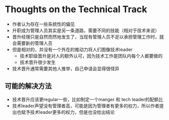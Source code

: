 # Thoughts on the Technical Track
- 作者认为存在一些系统性的偏见
- 升职成为管理人员其实是另一条道路，需要不同的技能（相对于技术来说）
- 晋升经理只是自然而然地发生了，当现有管理人员不足以承担管理工作时，就会需要新的管理人员
- 但是相对的，并没有一个外在的推动力将人们图像技术leader
  - 技术职级晋升是对人的额外认可，因为技术工作是团队内每个人都要做的
  - 技术晋升很少发生
- 技术晋升通常需要其他人推举，自己申请会显得很怪异
## 可能的解决方法
- 技术晋升应该更regular一些，比如制定一个manger 和 tech leader的配额比
- 技术leader声望没有管理者高，可能是因为管理者有更多的权力，所以作者提出也赋予技术leader更多的权力，但是也没给出结论
